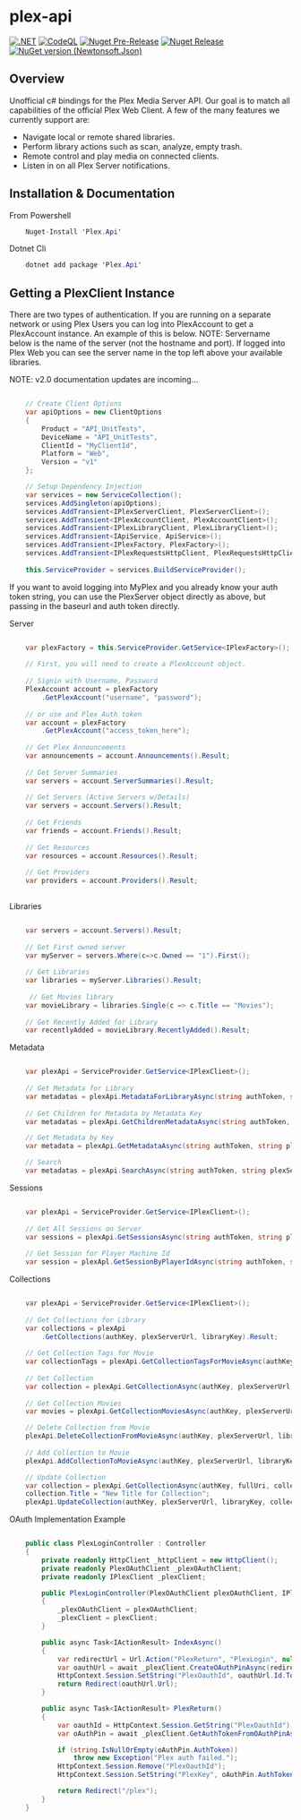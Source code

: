 plex-api
==============

[![.NET](https://github.com/jensenkd/plex-api/actions/workflows/dotnet.yml/badge.svg)](https://github.com/jensenkd/plex-api/actions/workflows/dotnet.yml)
[![CodeQL](https://github.com/jensenkd/plex-api/actions/workflows/codeql-analysis.yml/badge.svg)](https://github.com/jensenkd/plex-api/actions/workflows/codeql-analysis.yml)
[![Nuget Pre-Release](https://github.com/jensenkd/plex-api/actions/workflows/pre-release.yml/badge.svg)](https://github.com/jensenkd/plex-api/actions/workflows/pre-release.yml)
[![Nuget Release](https://github.com/jensenkd/plex-api/actions/workflows/release.yml/badge.svg)](https://github.com/jensenkd/plex-api/actions/workflows/release.yml)
[![NuGet version (Newtonsoft.Json)](https://img.shields.io/nuget/v/Plex.Api.svg?style=flat-square)](https://www.nuget.org/packages/Plex.Api/)


Overview
--------
Unofficial c# bindings for the Plex Media Server API. Our goal is to match all capabilities of the official
Plex Web Client. A few of the many features we currently support are:

* Navigate local or remote shared libraries.
* Perform library actions such as scan, analyze, empty trash.
* Remote control and play media on connected clients.
* Listen in on all Plex Server notifications.


Installation & Documentation
----------------------------

From Powershell
```c#
    Nuget-Install 'Plex.Api'
```

Dotnet Cli
```c#
    dotnet add package 'Plex.Api'
```

Getting a PlexClient Instance
-----------------------------

There are two types of authentication. If you are running on a separate network
or using Plex Users you can log into PlexAccount to get a PlexAccount instance. An
example of this is below. NOTE: Servername below is the name of the server (not
the hostname and port).  If logged into Plex Web you can see the server name in
the top left above your available libraries.

NOTE: v2.0 documentation updates are incoming...

```c#

    // Create Client Options
    var apiOptions = new ClientOptions
    {
        Product = "API_UnitTests",
        DeviceName = "API_UnitTests",
        ClientId = "MyClientId",
        Platform = "Web",
        Version = "v1"
    };

    // Setup Dependency Injection
    var services = new ServiceCollection();
    services.AddSingleton(apiOptions);
    services.AddTransient<IPlexServerClient, PlexServerClient>();
    services.AddTransient<IPlexAccountClient, PlexAccountClient>();
    services.AddTransient<IPlexLibraryClient, PlexLibraryClient>();
    services.AddTransient<IApiService, ApiService>();
    services.AddTransient<IPlexFactory, PlexFactory>();
    services.AddTransient<IPlexRequestsHttpClient, PlexRequestsHttpClient>();
    
    this.ServiceProvider = services.BuildServiceProvider();
```    

If you want to avoid logging into MyPlex and you already know your auth token
string, you can use the PlexServer object directly as above, but passing in
the baseurl and auth token directly.

Server

```c#

    var plexFactory = this.ServiceProvider.GetService<IPlexFactory>();
    
    // First, you will need to create a PlexAccount object.
    
    // Signin with Username, Password
    PlexAccount account = plexFactory
        .GetPlexAccount("username", "password");
    
    // or use and Plex Auth token
    var account = plexFactory
        .GetPlexAccount("access_token_here");
    
    // Get Plex Announcements
    var announcements = account.Announcements().Result;
     
    // Get Server Summaries
    var servers = account.ServerSummaries().Result;
         
    // Get Servers (Active Servers w/Details)
    var servers = account.Servers().Result;
    
    // Get Friends
    var friends = account.Friends().Result;
    
    // Get Resources
    var resources = account.Resources().Result;
    
    // Get Providers
    var providers = account.Providers().Result;
    
```

Libraries

```c#

    var servers = account.Servers().Result;
    
    // Get First owned server
    var myServer = servers.Where(c=>c.Owned == "1").First();
    
    // Get Libraries
    var libraries = myServer.Libraries().Result;
    
     // Get Movies library
    var movieLibrary = libraries.Single(c => c.Title == "Movies");
  
    // Get Recently Added for Library
    var recentlyAdded = movieLibrary.RecentlyAdded().Result;

```

Metadata

```c#

    var plexApi = ServiceProvider.GetService<IPlexClient>();
         
    // Get Metadata for Library
    var metadatas = plexApi.MetadataForLibraryAsync(string authToken, string plexServerHost, string libraryKey).Result;
  
    // Get Children for Metadata by Metadata Key
    var metadatas = plexApi.GetChildrenMetadataAsync(string authToken, string plexServerHost, int metadataKey).Result;

    // Get Metadata by Key
    var metadata = plexApi.GetMetadataAsync(string authToken, string plexServerHost, int metadataKey).Result;

    // Search
    var metadatas = plexApi.SearchAsync(string authToken, string plexServerHost, string query).Result;   
```

Sessions

```c#

    var plexApi = ServiceProvider.GetService<IPlexClient>();
    
    // Get All Sessions on Server
    var sessions = plexApi.GetSessionsAsync(string authToken, string plexServerHost).Result;
    
    // Get Session for Player Machine Id
    var session = plexApl.GetSessionByPlayerIdAsync(string authToken, string plexServerHost, string playerKey).Result;
```


Collections

```c#

    var plexApi = ServiceProvider.GetService<IPlexClient>();
    
    // Get Collections for Library
    var collections = plexApi
        .GetCollections(authKey, plexServerUrl, libraryKey).Result;
        
    // Get Collection Tags for Movie
    var collectionTags = plexApi.GetCollectionTagsForMovieAsync(authKey, plexServerUrl, movieKey).Result;
        
    // Get Collection
    var collection = plexApi.GetCollectionAsync(authKey, plexServerUrl, collectionKey).Result;    
    
    // Get Collection Movies
    var movies = plexApi.GetCollectionMoviesAsync(authKey, plexServerUrl, collectionKey).Result;

    // Delete Collection from Movie
    plexApi.DeleteCollectionFromMovieAsync(authKey, plexServerUrl, libraryKey, movieKey, collectionName);
    
    // Add Collection to Movie
    plexApi.AddCollectionToMovieAsync(authKey, plexServerUrl, libraryKey, movieKey, collectionName);

    // Update Collection
    var collection = plexApi.GetCollectionAsync(authKey, fullUri, collectionRatingKey).Result;
    collection.Title = "New Title for Collection";
    plexApi.UpdateCollection(authKey, plexServerUrl, libraryKey, collection);

```

OAuth Implementation Example

```c#

    public class PlexLoginController : Controller
    {
        private readonly HttpClient _httpClient = new HttpClient();
        private readonly PlexOAuthClient _plexOAuthClient;
        private readonly IPlexClient _plexClient;

        public PlexLoginController(PlexOAuthClient plexOAuthClient, IPlexClient plexClient)
        {
            _plexOAuthClient = plexOAuthClient;
            _plexClient = plexClient;
        }

        public async Task<IActionResult> IndexAsync()
        {
            var redirectUrl = Url.Action("PlexReturn", "PlexLogin", null, Request.Scheme);
            var oauthUrl = await _plexClient.CreateOAuthPinAsync(redirectUrl);
            HttpContext.Session.SetString("PlexOauthId", oauthUrl.Id.ToString());
            return Redirect(oauthUrl.Url);
        }

        public async Task<IActionResult> PlexReturn()
        {
            var oauthId = HttpContext.Session.GetString("PlexOauthId");
            var oAuthPin = await _plexClient.GetAuthTokenFromOAuthPinAsync(oauthId);

            if (string.IsNullOrEmpty(oAuthPin.AuthToken))
                throw new Exception("Plex auth failed.");
            HttpContext.Session.Remove("PlexOauthId");
            HttpContext.Session.SetString("PlexKey", oAuthPin.AuthToken);

            return Redirect("/plex");
        }
    }
```
